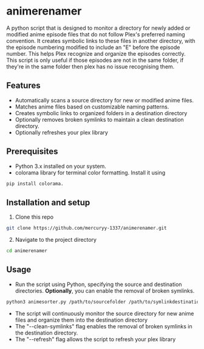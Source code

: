 # animerenamer
A python script that is designed to monitor a directory for newly added or modified anime episode files that do not follow Plex's preferred naming convention. It creates symbolic links to these files in another directory, with the episode numbering modified to include an "E" before the episode number. This helps Plex recognize and organize the episodes correctly. This script is only useful if those episodes are not in the same folder, if they're in the same folder then plex has no issue recognising them.

## Features
- Automatically scans a source directory for new or modified anime files.
- Matches anime files based on customizable naming patterns.
- Creates symbolic links to organized folders in a destination directory
- Optionally removes broken symlinks to maintain a clean destination directory.
- Optionally refreshes your plex library

## Prerequisites
- Python 3.x installed on your system.
- colorama library for terminal color formatting. Install it using 
``` sh
pip install colorama.
```

## Installation and setup
1. Clone this repo 
``` sh
git clone https://github.com/mercuryy-1337/animerenamer.git
```
2. Navigate to the project directory
``` sh 
cd animerenamer
```
## Usage
- Run the script using Python, specifying the source and destination directories. **Optionally**, you can enable the removal of broken symlinks.
``` sh
python3 animesorter.py /path/to/sourcefolder /path/to/symlinkdestination [--clean-symlinks] [--refresh]
```
- The script will continuously monitor the source directory for new anime files and organize them into the destination directory
- The "--clean-symlinks" flag enables the removal of broken symlinks in the destination directory.
- The "--refresh" flag allows the script to refresh your plex library
